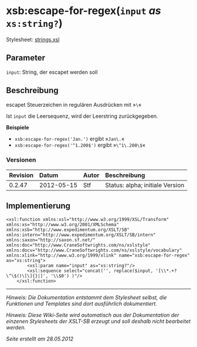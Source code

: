 # xsb:escape-for-regex(`input` _as_ `xs:string?`) #

Stylesheet: [strings.xsl](http://code.google.com/p/xslt-sb/source/browse/trunk/xslt-sb/strings.xsl)

## Parameter ##
`input`: String, der escapet werden soll



## Beschreibung ##
escapet Steuerzeichen in regulären Ausdrücken mit »`\`«

Ist `input` die Leersequenz, wird der Leerstring zurückgegeben.


**Beispiele**
  * `xsb:escape-for-regex('Jan.')` ergibt »`Jan\.`«
  * `xsb:escape-for-regex('^1.200$')` ergibt »`\^1\.200\$`«

### Versionen ###
| Revision | Datum | Autor | Beschreibung |
|:---------|:------|:------|:-------------|
| 0.2.47 | 2012-05-15 | Stf |   Status: alpha;   initiale Version   |


## Implementierung ##
```
<xsl:function xmlns:xsl="http://www.w3.org/1999/XSL/Transform" xmlns:xs="http://www.w3.org/2001/XMLSchema" xmlns:xsb="http://www.expedimentum.org/XSLT/SB" xmlns:intern="http://www.expedimentum.org/XSLT/SB/intern" xmlns:saxon="http://saxon.sf.net/" xmlns:doc="http://www.CraneSoftwrights.com/ns/xslstyle" xmlns:docv="http://www.CraneSoftwrights.com/ns/xslstyle/vocabulary" xmlns:xlink="http://www.w3.org/1999/xlink" name="xsb:escape-for-regex" as="xs:string">
		<xsl:param name="input" as="xs:string?"/>
		<xsl:sequence select="concat('', replace($input, '[\\*.+?\^\$()\[\]{}|]', '\\$0') )"/>
	</xsl:function>
```


---


_Hinweis: Die Dokumentation entstammt dem Stylesheet selbst, die Funktionen und Templates sind dort ausführlich dokumentiert._

_Hinweis: Diese Wiki-Seite wird automatisch aus der Dokumentation der einzenen Stylesheets der XSLT-SB erzeugt und soll deshalb nicht bearbeitet werden._

_Seite erstellt am 28.05.2012_
